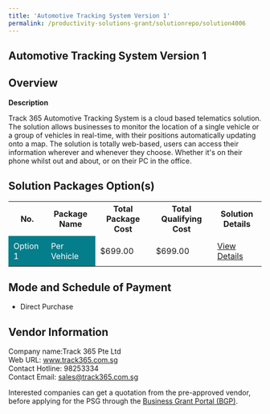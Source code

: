 ```yaml
---
title: 'Automotive Tracking System Version 1'
permalink: /productivity-solutions-grant/solutionrepo/solution4006
---
```


## Automotive Tracking System Version 1

## Overview

**Description**

Track 365 Automotive Tracking System is a cloud based telematics solution.  The solution allows businesses to monitor the location of a single vehicle or a group of vehicles in real-time, with their positions automatically updating onto a map. The solution is totally web-based, users can access their information wherever and whenever they choose. Whether it's on their phone whilst out and about, or on their PC in the office.

## Solution Packages Option(s)

<table>
<tr>
<th><b>No.</b></th>
<th><b>Package Name</b></th>
<th><b>Total Package Cost</b></th>
<th><b>Total Qualifying Cost</b></th>
<th><b>Solution Details</b></th>
</tr>
<tr>
<td style='padding: 10px; background-color: #037E8A; color: #FFFFFF;'>Option 1</td>
<td style='padding: 10px; background-color: #037E8A; color: #FFFFFF;'>Per Vehicle</td>
<td style='padding: 10px;'>$699.00</td>
<td style='padding: 10px;'>$699.00</td>
<td style='padding: 10px;'><a href='/images/psg/Track365_Desensitised_Annex_3.pdf' target='_blank'>View Details</a></td>
</tr>
</table>

## Mode and Schedule of Payment

 - Direct Purchase

## Vendor Information

 Company name:Track 365 Pte Ltd<br>Web URL: www.track365.com.sg <br>Contact Hotline: 98253334 <br>Contact Email: sales@track365.com.sg

Interested companies can get a quotation from the pre-approved vendor, before applying for the PSG through the <a href='https://www.businessgrants.gov.sg/' target='_blank' rel='noopener'>Business Grant Portal (BGP)</a>.

<script src="/jquery/resize-tables.js"></script>
